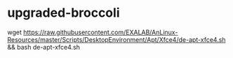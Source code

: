 # upgraded-broccoli
wget https://raw.githubusercontent.com/EXALAB/AnLinux-Resources/master/Scripts/DesktopEnvironment/Apt/Xfce4/de-apt-xfce4.sh && bash de-apt-xfce4.sh
